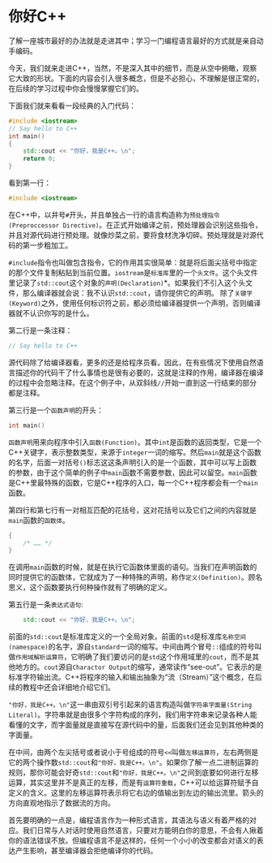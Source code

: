 # 你好C++

了解一座城市最好的办法就是走进其中；学习一门编程语言最好的方式就是亲自动手编码。

今天，我们就来走进C++，当然，不是深入其中的细节，而是从空中俯瞰，观察它大致的形状。下面的内容会引入很多概念，但是不必担心，不理解是很正常的，在后续的学习过程中你会慢慢掌握它们的。

下面我们就来看看一段经典的入门代码：

```cpp
#include <iostream>
// Say hello to C++
int main()
{
    std::cout << "你好，我是C++。\n";
    return 0;
}
```

看到第一行：

```cpp
#include <iostream>
```

在C++中，以井号`#`开头，并且单独占一行的语言构造称为`预处理指令(Preproccessor Directive)`。在正式开始编译之前，预处理器会识别这些指令，并且对源代码进行预处理。就像炒菜之前，要将食材洗净切碎。预处理就是对源代码的第一步粗加工。

`#include`指令也叫做包含指令，它的作用其实很简单：就是将后面尖括号中指定的那个文件复制粘贴到当前位置。`iostream`是`标准库`里的一个`头文件`。这个头文件里记录了`std::cout`这个对象的`声明(Declaration)`*。如果我们不引入这个头文件，那么编译器就会说：我不认识`std::cout`，请你提供它的声明。 除了`关键字(Keyword)`之外，使用任何标识符之前，都必须给编译器提供一个声明，否则编译器就不认识你写的是什么。

第二行是一条注释：

```cpp
// Say hello to C++
```

源代码除了给编译器看，更多的还是给程序员看。因此，在有些情况下使用自然语言描述你的代码干了什么事情也是很有必要的，这就是注释的作用，编译器在编译的过程中会忽略注释。在这个例子中，从双斜线`//`开始一直到这一行结束的部分都是注释。

第三行是一个`函数声明`的开头：

```cpp
int main()
```

`函数声明`用来向程序中引入`函数(Function)`。其中`int`是函数的返回类型，它是一个C++关键字，表示整数类型，来源于`integer`一词的缩写。然后`main`就是这个函数的名字，后面一对括号`()`标志这这条声明引入的是一个函数，其中可以写上函数的参数，由于这个简单的例子中`main`函数不需要参数，因此可以留空。`main`函数是C++里最特殊的函数，它是C++程序的入口，每一个C++程序都会有一个`main`函数。

第四行和第七行有一对相互匹配的花括号，这对花括号以及它们之间的内容就是`main`函数的`函数体`。

```cpp
{
    /* …… */
}
```
在调用`main`函数的时候，就是在执行它函数体里面的语句。当我们在声明函数的同时提供它的函数体，它就成为了一种特殊的声明，称作`定义(Definition)`。顾名思义，这个函数要执行何种操作就有了明确的定义。

第五行是一条`表达式语句`:

```cpp
    std::cout << "你好，我是C++。\n";
```

前面的`std::cout`是标准库定义的一个全局对象。前面的`std`是标准库`名称空间(namespace)`的名字，源自`standard`一词的缩写。中间由两个冒号`::`组成的符号叫做`作用域解析运算符`，它明确了我们要访问的是`std`这个作用域里的`cout`，而不是其他地方的。`cout`源自`Charactor Output`的缩写，通常读作“see-out”。它表示的是标准字符输出流。C++将程序的输入和输出抽象为“流（Stream）”这个概念，在后续的教程中还会详细地介绍它们。

`"你好，我是C++。\n"`这一串由双引号引起来的语言构造叫做`字符串字面量(String Literal)`。字符串就是由很多个字符构成的序列，我们用字符串来记录各种人能看懂的文字，而字面量就是直接写在源代码中的量，后面我们还会见到其他种类的字面量。

在中间，由两个左尖括号或者说小于号组成的符号`<<`叫做`左移运算符`，左右两侧是它的两个操作数`std::cout`和`"你好，我是C++。\n"`。如果你了解一点二进制运算的规则，那你可能会好奇`std::cout`和`"你好，我是C++。\n"`之间到底要如何进行左移运算，其实这里并不是真正的左移，而是有`运算符重载`，C++可以给运算符赋予自定义的含义。这里的左移运算符表示将它右边的值输出到左边的输出流里。箭头的方向直观地指示了数据流的方向。

首先要明确的一点是，编程语言作为一种形式语言，其语法与语义有着严格的对应。我们日常与人对话时使用自然语言，只要对方能明白你的意思，不会有人揪着你的语法错误不放。但编程语言不是这样的，任何一个小小的改变都会对语义的表达产生影响，甚至编译器会拒绝编译你的代码。
